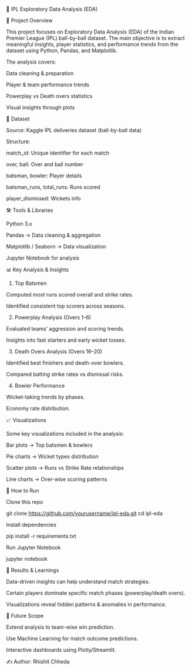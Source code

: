 
🏏 IPL Exploratory Data Analysis (EDA)

📌 Project Overview

This project focuses on Exploratory Data Analysis (EDA) of the Indian Premier League (IPL) ball-by-ball dataset.
The main objective is to extract meaningful insights, player statistics, and performance trends from the dataset using Python, Pandas, and Matplotlib.

The analysis covers:

Data cleaning & preparation

Player & team performance trends

Powerplay vs Death overs statistics

Visual insights through plots



📂 Dataset

Source: Kaggle IPL deliveries dataset (ball-by-ball data)

Structure:

match_id: Unique identifier for each match

over, ball: Over and ball number

batsman, bowler: Player details

batsman_runs, total_runs: Runs scored

player_dismissed: Wickets info



🛠️ Tools & Libraries

Python 3.x

Pandas → Data cleaning & aggregation

Matplotlib / Seaborn → Data visualization

Jupyter Notebook for analysis



📊 Key Analysis & Insights
1. Top Batsmen

Computed most runs scored overall and strike rates.

Identified consistent top scorers across seasons.

2. Powerplay Analysis (Overs 1–6)

Evaluated teams’ aggression and scoring trends.

Insights into fast starters and early wicket losses.

3. Death Overs Analysis (Overs 16–20)

Identified best finishers and death-over bowlers.

Compared batting strike rates vs dismissal risks.

4. Bowler Performance

Wicket-taking trends by phases.

Economy rate distribution.

</n>

📈 Visualizations

Some key visualizations included in the analysis:

Bar plots → Top batsmen & bowlers

Pie charts → Wicket types distribution

Scatter plots → Runs vs Strike Rate relationships

Line charts → Over-wise scoring patterns



🚀 How to Run

Clone this repo

git clone https://github.com/yourusername/ipl-eda.git
cd ipl-eda


Install dependencies

pip install -r requirements.txt


Run Jupyter Notebook

jupyter notebook



📌 Results & Learnings

Data-driven insights can help understand match strategies.

Certain players dominate specific match phases (powerplay/death overs).

Visualizations reveal hidden patterns & anomalies in performance.



📜 Future Scope

Extend analysis to team-wise win prediction.

Use Machine Learning for match outcome predictions.

Interactive dashboards using Plotly/Streamlit.

✍️ Author: Rhishit Chheda
